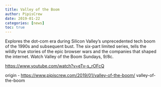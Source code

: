 ```yaml
---
title: Valley of the Boom
author: PipisCrew
date: 2019-01-22
categories: [news]
toc: true
---
```


Explores the dot-com era during Silicon Valley’s unprecedented tech boom of the 1990s and subsequent bust. The six-part limited series, tells the wildly true stories of the epic browser wars and the companies that shaped the internet. Watch Valley of the Boom Sundays, 9/8c.

https://www.youtube.com/watch?v=eTv-s_rOFcQ

origin - https://www.pipiscrew.com/2019/01/valley-of-the-boom/ valley-of-the-boom